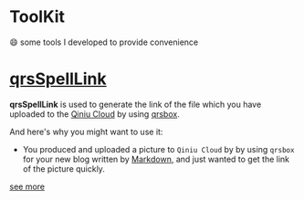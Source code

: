# ToolKit
​:smile: some tools I developed to provide convenience

# [qrsSpellLink](https://github.com/BitterPotato/ToolKit/issues/1)
**qrsSpellLink** is used to generate the link of the file which you have uploaded to the [Qiniu Cloud](https://www.qiniu.com) by using [qrsbox](https://developer.qiniu.com/kodo/tools/qrsbox).

And here's why you might want to use it:
* You produced and uploaded a picture to `Qiniu Cloud` by by using `qrsbox` for your new blog written by [Markdown](https://zh.wikipedia.org/zh-cn/Markdown), and just wanted to get the link of the picture quickly.

[see more](https://github.com/BitterPotato/ToolKit/issues/1)
